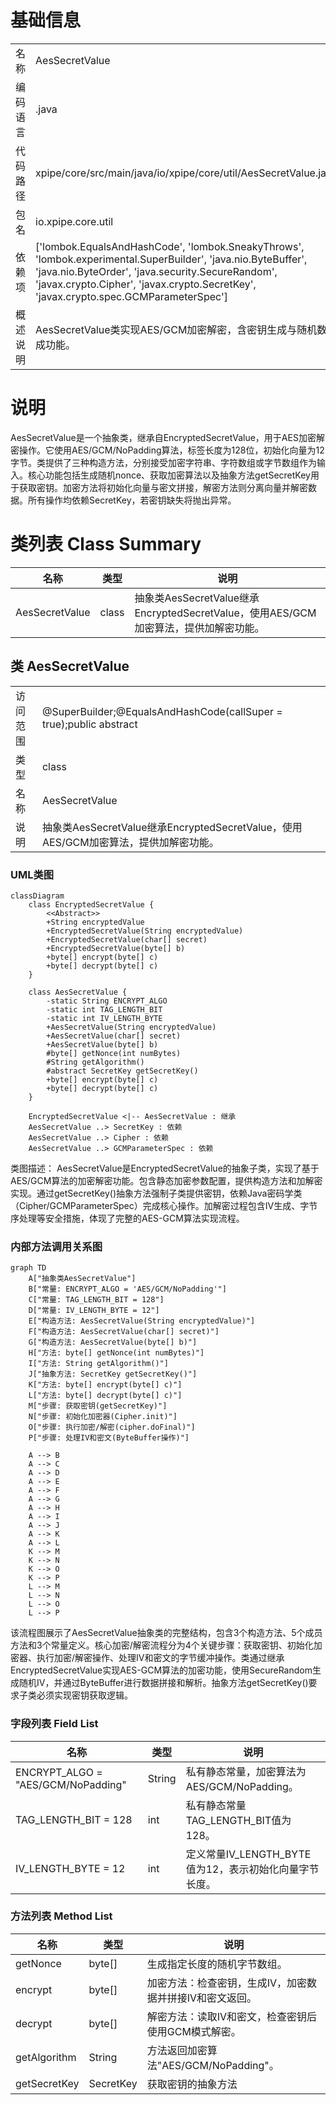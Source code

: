 # 基础信息

|      |      |
|------|------|
| 名称 | AesSecretValue |
| 编码语言 | .java |
| 代码路径 | xpipe/core/src/main/java/io/xpipe/core/util/AesSecretValue.java |
| 包名 | io.xpipe.core.util |
| 依赖项 | ['lombok.EqualsAndHashCode', 'lombok.SneakyThrows', 'lombok.experimental.SuperBuilder', 'java.nio.ByteBuffer', 'java.nio.ByteOrder', 'java.security.SecureRandom', 'javax.crypto.Cipher', 'javax.crypto.SecretKey', 'javax.crypto.spec.GCMParameterSpec'] |
| 概述说明 | AesSecretValue类实现AES/GCM加密解密，含密钥生成与随机数生成功能。 |

# 说明

AesSecretValue是一个抽象类，继承自EncryptedSecretValue，用于AES加密解密操作。它使用AES/GCM/NoPadding算法，标签长度为128位，初始化向量为12字节。类提供了三种构造方法，分别接受加密字符串、字符数组或字节数组作为输入。核心功能包括生成随机nonce、获取加密算法以及抽象方法getSecretKey用于获取密钥。加密方法将初始化向量与密文拼接，解密方法则分离向量并解密数据。所有操作均依赖SecretKey，若密钥缺失将抛出异常。

# 类列表 Class Summary

| 名称   | 类型  | 说明 |
|-------|------|-------------|
| AesSecretValue | class | 抽象类AesSecretValue继承EncryptedSecretValue，使用AES/GCM加密算法，提供加解密功能。 |



## 类 AesSecretValue

|      |      |
|------|------|
| 访问范围 | @SuperBuilder;@EqualsAndHashCode(callSuper = true);public abstract |
| 类型 | class |
| 名称 | AesSecretValue |
| 说明 | 抽象类AesSecretValue继承EncryptedSecretValue，使用AES/GCM加密算法，提供加解密功能。 |


### UML类图

```mermaid
classDiagram
    class EncryptedSecretValue {
        <<Abstract>>
        +String encryptedValue
        +EncryptedSecretValue(String encryptedValue)
        +EncryptedSecretValue(char[] secret)
        +EncryptedSecretValue(byte[] b)
        +byte[] encrypt(byte[] c)
        +byte[] decrypt(byte[] c)
    }

    class AesSecretValue {
        -static String ENCRYPT_ALGO
        -static int TAG_LENGTH_BIT
        -static int IV_LENGTH_BYTE
        +AesSecretValue(String encryptedValue)
        +AesSecretValue(char[] secret)
        +AesSecretValue(byte[] b)
        #byte[] getNonce(int numBytes)
        #String getAlgorithm()
        #abstract SecretKey getSecretKey()
        +byte[] encrypt(byte[] c)
        +byte[] decrypt(byte[] c)
    }

    EncryptedSecretValue <|-- AesSecretValue : 继承
    AesSecretValue ..> SecretKey : 依赖
    AesSecretValue ..> Cipher : 依赖
    AesSecretValue ..> GCMParameterSpec : 依赖
```

类图描述：
AesSecretValue是EncryptedSecretValue的抽象子类，实现了基于AES/GCM算法的加密解密功能。包含静态加密参数配置，提供构造方法和加解密实现。通过getSecretKey()抽象方法强制子类提供密钥，依赖Java密码学类（Cipher/GCMParameterSpec）完成核心操作。加解密过程包含IV生成、字节序处理等安全措施，体现了完整的AES-GCM算法实现流程。


### 内部方法调用关系图

```mermaid
graph TD
    A["抽象类AesSecretValue"]
    B["常量: ENCRYPT_ALGO = 'AES/GCM/NoPadding'"]
    C["常量: TAG_LENGTH_BIT = 128"]
    D["常量: IV_LENGTH_BYTE = 12"]
    E["构造方法: AesSecretValue(String encryptedValue)"]
    F["构造方法: AesSecretValue(char[] secret)"]
    G["构造方法: AesSecretValue(byte[] b)"]
    H["方法: byte[] getNonce(int numBytes)"]
    I["方法: String getAlgorithm()"]
    J["抽象方法: SecretKey getSecretKey()"]
    K["方法: byte[] encrypt(byte[] c)"]
    L["方法: byte[] decrypt(byte[] c)"]
    M["步骤: 获取密钥(getSecretKey)"]
    N["步骤: 初始化加密器(Cipher.init)"]
    O["步骤: 执行加密/解密(cipher.doFinal)"]
    P["步骤: 处理IV和密文(ByteBuffer操作)"]

    A --> B
    A --> C
    A --> D
    A --> E
    A --> F
    A --> G
    A --> H
    A --> I
    A --> J
    A --> K
    A --> L
    K --> M
    K --> N
    K --> O
    K --> P
    L --> M
    L --> N
    L --> O
    L --> P
```

该流程图展示了AesSecretValue抽象类的完整结构，包含3个构造方法、5个成员方法和3个常量定义。核心加密/解密流程分为4个关键步骤：获取密钥、初始化加密器、执行加密/解密操作、处理IV和密文的字节缓冲操作。类通过继承EncryptedSecretValue实现AES-GCM算法的加密功能，使用SecureRandom生成随机IV，并通过ByteBuffer进行数据拼接和解析。抽象方法getSecretKey()要求子类必须实现密钥获取逻辑。

### 字段列表 Field List

| 名称  | 类型  | 说明 |
|-------|-------|------|
| ENCRYPT_ALGO = "AES/GCM/NoPadding" | String | 私有静态常量，加密算法为AES/GCM/NoPadding。 |
| TAG_LENGTH_BIT = 128 | int | 私有静态常量TAG_LENGTH_BIT值为128。 |
| IV_LENGTH_BYTE = 12 | int | 定义常量IV_LENGTH_BYTE值为12，表示初始化向量字节长度。 |

### 方法列表 Method List

| 名称  | 类型  | 说明 |
|-------|-------|------|
| getNonce | byte[] | 生成指定长度的随机字节数组。 |
| encrypt | byte[] | 加密方法：检查密钥，生成IV，加密数据并拼接IV和密文返回。 |
| decrypt | byte[] | 解密方法：读取IV和密文，检查密钥后使用GCM模式解密。 |
| getAlgorithm | String | 方法返回加密算法"AES/GCM/NoPadding"。 |
| getSecretKey | SecretKey | 获取密钥的抽象方法 |




